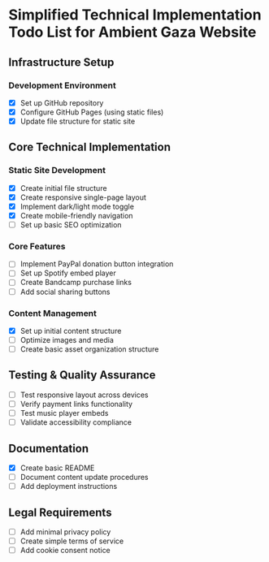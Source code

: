 # Simplified Technical Implementation Todo List for Ambient Gaza Website

## Infrastructure Setup

### Development Environment
- [x] Set up GitHub repository
- [x] Configure GitHub Pages (using static files)
- [x] Update file structure for static site

## Core Technical Implementation

### Static Site Development
- [x] Create initial file structure
- [x] Create responsive single-page layout
- [x] Implement dark/light mode toggle
- [x] Create mobile-friendly navigation
- [ ] Set up basic SEO optimization

### Core Features
- [ ] Implement PayPal donation button integration
- [ ] Set up Spotify embed player
- [ ] Create Bandcamp purchase links
- [ ] Add social sharing buttons

### Content Management
- [x] Set up initial content structure
- [ ] Optimize images and media
- [ ] Create basic asset organization structure

## Testing & Quality Assurance
- [ ] Test responsive layout across devices
- [ ] Verify payment links functionality
- [ ] Test music player embeds
- [ ] Validate accessibility compliance

## Documentation
- [x] Create basic README
- [ ] Document content update procedures
- [ ] Add deployment instructions

## Legal Requirements
- [ ] Add minimal privacy policy
- [ ] Create simple terms of service
- [ ] Add cookie consent notice 